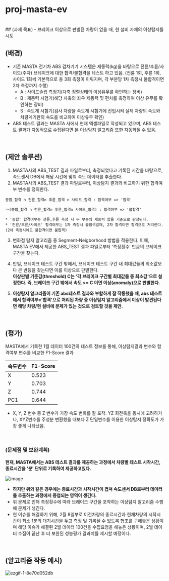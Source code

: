 # proj-masta-ev
<br />
## (과제 목표)
  - 브레이크 이상으로 판별된 차량이 없을 때, 현 설비 자체의 이상탐지를 시도  
<br />

## (배경)
  - 기존 MASTA 전기차 ABS 검차기기 시스템은 제동력(kg)을 바탕으로 전륜/후륜/사이드(주차) 브레이크에 대한 합격/불합격을 테스트 하고 있음. (전륜 1회, 후륜 1회, 사이드 1회씩 기본적으로 총 3회 측정이 이뤄지며, 각 부분당 1차 측정시 불합격이면 2차 측정까지 수행)
    - A : 사이드슬립 측정기(차축 정렬상태의 이상유무를 확인하는 장비)
    - B : 제동력 시험기(해당 차축의 좌우 제동력 및 편차를 측정하여 이상 유무를 확인하는 장비)
    - S : 속도계 시험기(검사 차량을 속도계 시험기에 진입시켜 실제 차량의 속도와 차량계기판의 속도를 비교하여 이상유무 확인)
  - ABS 테스트 결과는 MASTA 사에서 현재 엑셀파일로 작성되고 있으며, ABS 테스트 결과가 자동적으로 수집된다면 본 이상탐지 알고리즘 또한 자동화될 수 있음.  
  
<br />

## (제안 솔루션)
  1. MASTA사의 ABS_TEST 결과 파일로부터, 측정되었다고 기록된 시간을 바탕으로, 속도센서 DB에서 해당 시간에 맞춰 속도 데이터를 추출한다.
  2. MASTA사의 ABS_TEST 결과 파일로부터, 이상탐지 결과와 비교하기 위한 합격여부 변수를 정의한다.  
  
    종합_합격 ∩ 전륜_합격∩ 후륜_합격 ∩ 사이드_합격 : 합격여부 => '합격'  
    
    ￢(종합_합격 ∩ 전륜_합격∩ 후륜_합격∩ 사이드_합격) : 합격여부 => '불합격'  
    
    * '종합' 합격여부는 전륜,후륜 측정 시 두 부분의 제동력 합을 기준으로 판정된다.
    * '전륜/후륜/사이드' 합격여부는 1차 측정시 불합격일때, 2차 합격이면 합격으로 처리한다.(2차 측정시에도 불합격이면 불합격)
    
  3. 변화점 탐지 알고리즘 중 Segment-Neigborhood 방법을 적용한다. 이때, MASTA EV에서 제공한 ABS_TEST 결과 파일로부터 '측정횟수' 만큼의 브레이크 구간을 찾는다. 
  
  4. 만일, 브레이크 테스트 구간 밖에서, 브레이크 테스트 구간 내 최대값들의 최소값보다 큰 반등을 갖는다면 이를 이상으로 판별한다.  
    **이상판별 기준값(threshold) C는 '각 브레이크 구간별 최대값들 중 최소값'으로 설정한다. 즉, 브레이크 구간 밖에서 속도 >= C 이면 이상(anomaly)으로 판별한다.**
    

  5. **이상탐지 알고리즘이 기존 abs테스트 결과와 부합하게 잘 작동했을 때, abs 테스트에서 합격여부='합격'으로 처리된 차량 중 이상탐지 알고리즘에서 이상이 발견된다면 해당 차량/현 설비에 문제가 있는 것으로 검토할 것을 제안.**
  
<br />
 
## (평가)
 MASTA에서 기록한 1월 데이터 100건의 테스트 정보를 통해, 이상탐지결과 변수와 합격여부 변수를 비교한 F1-Score 결과
  
| 속도변수 | F1-Score |
| --- | --- |
| X | 0.523 |
| Y | 0.703 |
| Z | 0.744 |
| PC1 | 0.644 |

- X, Y, Z 변수 중 Z 변수가 가장 속도 변화를 잘 포착. YZ 회전축을 동시에 고려하거나, XYZ변수를 주성분 변환했을 때보다 Z 단일변수를 이용한 이상탐지 정확도가 가장 좋게 나타났음.
  
<br />

### (문제점 및 보완계획)
**현재, MASTA에서는 ABS 테스트 결과를 제공하는 과정에서 차량별 테스트 시작시간, 종료시간을 '분' 단위로 기록하여 제공하고있다.**

![image](https://user-images.githubusercontent.com/124751879/217473140-a6725070-4854-46c8-92cb-a58cd1231bf1.png)

- **하지만 위와 같은 경우에는 종료시간과 시작시간이 겹쳐 속도센서 DB로부터 데이터를 추출하는 과정에서 중첩되는 영역이 생긴다.**
- 위 문제로 인해 측정횟수에 따라 브레이크 구간을 포착하는 이상탐지 알고리즘 수행에 문제가 생긴다.
- 현 이슈를 해결하기 위해, 2월 8일부로 이전차량의 종료시간과 현재차량의 시작시간이 최소 1분의 대기시간을 두고 측정 및 기록될 수 있도록 협조를 구해놓은 상황이며 해당 이슈가 해결된 2월 데이터 100건을 수집요청을 해놓은 상황이며, 2월 데이터 수집이 끝난 후 더 보완된 성능평가 결과치를 제시할 예정이다.

<br />

##  (알고리즘 작동 예시)  
  
  ![ezgif-1-8e70d052db](https://user-images.githubusercontent.com/124751879/217446105-8c223d7e-fe28-4a76-bed0-b0fc287244a8.gif)

